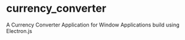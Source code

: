 # currency_converter
A Currency Converter Application for Window Applications build using Electron.js
